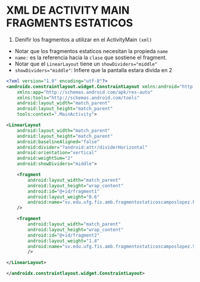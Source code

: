 # XML DE ACTIVITY MAIN FRAGMENTS ESTATICOS

1. Denifir los fragmentos a utilizar en el ActivityMain `(xml)` 
- Notar que los fragmentos estaticos necesitan la propieda `name` 
- `name:` es la referencia hacia la `clase` que sostiene el fragment.
- Notar que el `LinearLayout` tiene un `showDividers="middle"`
- `showDividers="middle"`: Infiere que la pantalla estara divida en 2

```xml
<?xml version="1.0" encoding="utf-8"?>
<androidx.constraintlayout.widget.ConstraintLayout xmlns:android="http://schemas.android.com/apk/res/android"
    xmlns:app="http://schemas.android.com/apk/res-auto"
    xmlns:tools="http://schemas.android.com/tools"
    android:layout_width="match_parent"
    android:layout_height="match_parent"
    tools:context=".MainActivity">

<LinearLayout
    android:layout_width="match_parent"
    android:layout_height="match_parent"
    android:baselineAligned="false"
    android:divider="?android:attr/dividerHorizontal"
    android:orientation="vertical"
    android:weightSum="2"
    android:showDividers="middle">

    <fragment
        android:layout_width="match_parent"
        android:layout_height="wrap_content"
        android:id="@+id/fragment1"
        android:layout_weight="0.6"
        android:name="sv.edu.ufg.fis.amb.fragmentostaticoscamposlopez.PrimerFragmento"
    />

    <fragment
        android:layout_width="match_parent"
        android:layout_height="wrap_content"
        android:id="@+id/fragment2"
        android:layout_weight="1.4"
        android:name="sv.edu.ufg.fis.amb.fragmentostaticoscamposlopez.SegundoFragmento"
        />

</LinearLayout>

</androidx.constraintlayout.widget.ConstraintLayout>
```